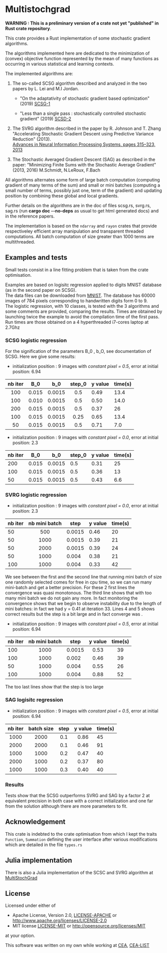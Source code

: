 # Multistochgrad

**WARNING : This is a preliminary version of a crate not yet "published" in Rust crate repository**.

This crate provides a Rust implementation of some stochastic gradient algorithms.

The algorithms implemented here are dedicated to the minimization of (convex) objective function represented by the
mean of many functions as occurring in various statistical and learning contexts.

The implemented algorithms are:

1. The so-called SCSG algorithm described and analyzed in the two papers by L. Lei and  M.I Jordan.

    * "On the adaptativity of stochastic gradient based optimization" (2019)
    [SCSG-1](https://arxiv.org/abs/1904.04480)

    * "Less than a single pass : stochastically controlled stochastic gradient" (2019)
    [SCSD-2](https://arxiv.org/abs/1609.03261)

2. The SVRG algorithm described in the paper by R. Johnson and T. Zhang
"Accelerating Stochastic Gradient Descent using Predictive Variance Reduction" (2013).  
[Advances in Neural Information Processing Systems, pages 315–323, 2013](https://papers.nips.cc/paper/4937-accelerating-stochastic-gradient-descent-using-predictive-variance-reduction.pdf)

3. The Stochastic Averaged Gradient Descent (SAG) as described in the paper:
"Minimizing Finite Sums with the Stochastic Average Gradient" (2013, 2016)
M.Schmidt, N.LeRoux, F.Bach

All algorithms alternates some form of large batch computation (computing gradient of many terms of the sum)
and small or mini batches (computing a small number of terms, possibly just one, term of the gradient)
and updating position by combining these global and local gradients.

Further details on the algorithms are in the doc of files scsg.rs, svrg.rs, sag.rs
(run **cargo doc --no-deps** as usual to get html generated docs) and in the reference papers.

The implementation is based on the `ndarray` and `rayon` crates that provide respectiveley efficient
array manipulation and transparent threaded computations. All batch computation of size greater than 1000 terms
are multithreaded.

## Examples and tests

Small tests consist in a line fitting problem that is taken  from the crate optimisation.

Examples are based on logisitc regression applied to digits MNIST database
(as in the second paper on SCSG).  
The data files can be downloaded from [MNIST](http://yann.lecun.com/exdb/mnist).
The database has 60000 images of 784 pixels corresponding to
handwritten digits form 0 to 9.  
The logistic regression, with 10 classes,  is tested with the 3 algorithms and some comments are provided, comparing the results.
Times are obtained by launching twice the example to avoid the compilation time of the first pass.
Run times are those obtained on a 4 hyperthreaded i7-cores laptop at 2.7Ghz

### SCSG logistic regression

For the signification of the parameters B_0 , b_O, see documentation of SCSG.
Here we give some results:

* initialization position : 9 images with *constant pixel = 0.5*,
error at initial position: 6.94

| nb iter | B_0    |   b_0    | step_0  | y value | time(s) |
|  :---:  |:---:  |  :-----:  | :----:  |   ----  |  ----   |
| 100     | 0.015  |  0.0015  |  0.5    |  0.49   |  13.4  |
| 100     | 0.010  |  0.0015  |  0.5    |  0.50   |  14.0  |
| 200     | 0.015  |  0.0015  |  0.5    |  0.37   |  26    |
| 100     | 0.015  |  0.0015  |  0.25   |  0.65   |  13.4  |
|  50     | 0.015  |  0.0015  |  0.5    |  0.71   |  7.0   |

* initialization position : 9 images with *constant pixel = 0.0*,
error at initial position: 2.3

| nb iter | B_0    |   b_0    | step_0  | y value  | time(s) |
|  ---    |----    |  ----    | ------  |   ----   |  ----  |
|  200    | 0.015  |  0.0015  |  0.5    |  0.31    |  25    |
|  100    | 0.015  |  0.0015  |  0.5    |  0.36    |  13    |
|  50     | 0.015  |  0.0015  |  0.5    |  0.43    |  6.6   |

### SVRG logistic regression

* initialization position : 9 images with *constant pixel = 0.0*,
error at initial position: 2.3

| nb iter |  nb mini batch     | step    | y value  | time(s) |
|  ---    |     :---:          | ------  |   ----   |  ----  |
|  50     |     500            |  0.0015 |  0.46    |  20    |
|  50     |     1000           |  0.0015 |  0.39    |  21    |
|  50     |     2000           |  0.0015 |  0.39    |  24    |
|  50     |     1000           |  0.004  |  0.38    |  21    |
|  100     |    1000           |  0.004  |  0.33    |  42    |

We see between the first and the second line that running mini batch of size one randomly selected
comes for free in cpu time, so we can run many mini-batch and get a better precision. For these 2 first lines the convergence was quasi monotonous.
The third line shows that with too many mini batch we do not gain any more. In fact
monitoring the convergence shows that we begin to observe instability due to the length of mini batches: in fact we had y = 0.41 at iteration 33.
Lines 4 and 5  shows correct results but the step is a bit large and in fact converge was .

* initialization position : 9 images with *constant pixel = 0.5*,
error at initial position: 6.94

| nb iter |  nb mini batch     | step    | y value   | time(s)  |
|  ---    |     :---:          | ------  |   :---:   |  :----:  |
|  100    |     1000           |  0.0015 |  0.53     |   39     |  
|  100    |     1000           |  0.002  |  0.46     |   39     |
|  50     |     1000           |  0.004  |  0.55     |   26     |
|  100    |     1000           |  0.004  |  0.88     |   52     |

The too last lines  show that the step is too large

### SAG logisitc regression

* initialization position : 9 images with *constant pixel = 0.5*,
error at initial position: 6.94

| nb iter |  batch size  | step   | y value  | time(s) |
|  :---:  |  :---:       |  :---: | :----:   |   ----  |
|  1000   |  2000        |  0.1   |  0.86    |   45    |
|  2000   |  2000        |  0.1   |  0.46    |   91    |
|  1000   |  1000        |  0.2   |  0.47    |   40    |
|  2000   |  1000        |  0.2   |  0.37    |   80    |
|  1000   |  1000        |  0.3   |  0.40    |   40    | 

### Results

Tests show that the SCSG outperforms SVRG and SAG by a factor 2 at equivalent precision in
both case with a correct initialization and one far from the solution although 
there are more parameters to fit.

## Acknowledgement

This crate is indebted to the crate optimisation from which I kept the traits `Function`, `Summation`
defining the user interface after various modifications which are detailed in the file ``types.rs``

## Julia implementation

There is also a Julia implementation of the SCSC and SVRG algorithm at
[MultiStochGrad](https://github.com/jean-pierreBoth/MultiStochGrad.jl)

## License

Licensed under either of

* Apache License, Version 2.0, [LICENSE-APACHE](LICENSE-APACHE) or <http://www.apache.org/licenses/LICENSE-2.0>
* MIT license [LICENSE-MIT](LICENSE-MIT) or <http://opensource.org/licenses/MIT>

at your option.

This software was written on my own while working at [CEA](http://www.cea.fr/), [CEA-LIST](http://www-list.cea.fr/en/)

